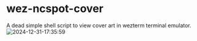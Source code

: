 # wez-ncspot-cover
A dead simple shell script to view cover art in wezterm terminal emulator.
![2024-12-31-17:35:59](https://github.com/user-attachments/assets/ade7ccef-8c98-4b2f-95df-9874cb82077b)
